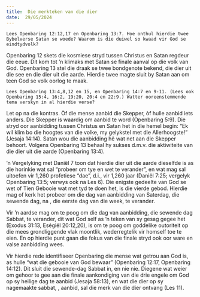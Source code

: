 ```yaml
---
title:  Die merkteken van die dier
date:  29/05/2024
---
```


`Lees Openbaring 12:12,17 en Openbaring 13:7. Hoe onthul hierdie twee Bybelverse Satan se woede? Waarom is die duiwel so kwaad vir God se eindtydvolk?`

Openbaring 12 skets die kosmiese stryd tussen Christus en Satan regdeur die eeue. Dit kom tot ’n klimaks met Satan se finale aanval op die volk van God. Openbaring 13 stel die draak se twee bondgenote bekend, die dier uit die see en die dier uit die aarde. Hierdie twee magte sluit by Satan aan om teen God se volk oorlog te maak.

`Lees Openbaring 13:4,8,12 en 15, en Openbaring 14:7 en 9-11. (Lees ook Openbaring 15:4, 16:2, 19:20, 20:4 en 22:9.) Watter ooreenstemmende tema verskyn in al hierdie verse?`

Let op na die kontras. Òf die mense aanbid die Skepper, òf hulle aanbid iets anders. Die Skepper is waardig om aanbid te word (Openbaring 5:9). Die stryd oor aanbidding tussen Christus en Satan het in die hemel begin: “Ek wil klim bo die hoogtes van die volke, my gelykstel met die Allerhoogste!” (Jesaja 14:14). Satan wou die aanbidding hê wat net aan die Skepper behoort. Volgens Openbaring 13 behaal hy sukses d.m.v. die aktiwiteite van die dier uit die aarde (Openbaring 13:4).

’n Vergelyking met Daniël 7 toon dat hierdie dier uit die aarde dieselfde is as die horinkie wat sal “probeer om tye en wet te verander”, en wat mag sal uitoefen vir 1,260 profetiese “dae”, d.i., vir 1,260 jaar (Daniël 7:25; vergelyk Openbaring 13:5; verwys ook na Les 6). Die enigste gedeelte van God se wet of Tien Gebooie wat met tyd te doen het, is die vierde gebod. Hierdie mag of kerk het probeer om die dag van aanbidding van Saterdag, die sewende dag, na , die eerste dag van die week, te verander.

Vir ’n aardse mag om te poog om die dag van aanbidding, die sewende dag Sabbat, te verander, dit wat God self as ’n teken van sy gesag gegee het (Exodus 31:13, Eségiël 20:12,20), is om te poog om goddelike outoriteit op die mees grondliggende vlak moontlik, wederregtelik vir homself toe te eien. En op hierdie punt gaan die fokus van die finale stryd ook oor ware en valse aanbidding wees.

Vir hierdie rede identifiseer Openbaring die mense wat getrou aan God is, as hulle “wat die gebooie van God bewaar” (Openbaring 12:17, Openbaring 14:12). Dit sluit die sewende-dag Sabbat in, en nie  nie. Diegene wat weier om gehoor te gee aan die finale aankondiging van die drie engele om God op sy heilige dag te aanbid (Jesaja 58:13), en wat die dier op sy nagemaakte sabbat, , aanbid, sal die merk van die dier ontvang (Les 11).